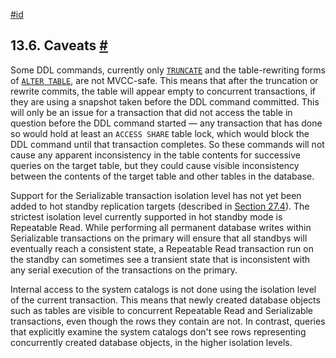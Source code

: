 [#id](#MVCC-CAVEATS)

## 13.6. Caveats [#](#MVCC-CAVEATS)

Some DDL commands, currently only [`TRUNCATE`](sql-truncate) and the table-rewriting forms of [`ALTER TABLE`](sql-altertable), are not MVCC-safe. This means that after the truncation or rewrite commits, the table will appear empty to concurrent transactions, if they are using a snapshot taken before the DDL command committed. This will only be an issue for a transaction that did not access the table in question before the DDL command started — any transaction that has done so would hold at least an `ACCESS SHARE` table lock, which would block the DDL command until that transaction completes. So these commands will not cause any apparent inconsistency in the table contents for successive queries on the target table, but they could cause visible inconsistency between the contents of the target table and other tables in the database.

Support for the Serializable transaction isolation level has not yet been added to hot standby replication targets (described in [Section 27.4](hot-standby)). The strictest isolation level currently supported in hot standby mode is Repeatable Read. While performing all permanent database writes within Serializable transactions on the primary will ensure that all standbys will eventually reach a consistent state, a Repeatable Read transaction run on the standby can sometimes see a transient state that is inconsistent with any serial execution of the transactions on the primary.

Internal access to the system catalogs is not done using the isolation level of the current transaction. This means that newly created database objects such as tables are visible to concurrent Repeatable Read and Serializable transactions, even though the rows they contain are not. In contrast, queries that explicitly examine the system catalogs don't see rows representing concurrently created database objects, in the higher isolation levels.